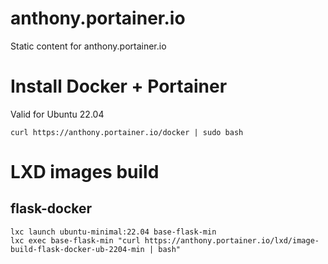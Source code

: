 # anthony.portainer.io

Static content for anthony.portainer.io

# Install Docker + Portainer

Valid for Ubuntu 22.04

```
curl https://anthony.portainer.io/docker | sudo bash
```

# LXD images build

## flask-docker

```
lxc launch ubuntu-minimal:22.04 base-flask-min
lxc exec base-flask-min "curl https://anthony.portainer.io/lxd/image-build-flask-docker-ub-2204-min | bash"
```